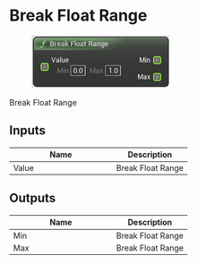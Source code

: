 # Break Float Range

<div align="left" data-full-width="false">

<figure><img src="../../../../.gitbook/assets/Break_Float_Range.png" alt=""><figcaption></figcaption></figure>

</div>

Break Float Range

## Inputs

<table><thead><tr><th width="170">Name</th><th>Description</th></tr></thead><tbody><tr><td>Value</td><td>Break Float Range</td></tr></tbody></table>

## Outputs

<table><thead><tr><th width="170">Name</th><th>Description</th></tr></thead><tbody><tr><td>Min</td><td>Break Float Range</td></tr><tr><td>Max</td><td>Break Float Range</td></tr></tbody></table>
